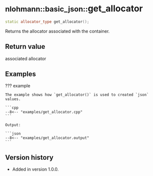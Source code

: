 # <small>nlohmann::basic_json::</small>get_allocator

```cpp
static allocator_type get_allocator();
```

Returns the allocator associated with the container.
    
## Return value

associated allocator

## Examples

??? example

    The example shows how `get_allocator()` is used to created `json` values.
    
    ```cpp
    --8<-- "examples/get_allocator.cpp"
    ```
    
    Output:
    
    ```json
    --8<-- "examples/get_allocator.output"
    ```

## Version history

- Added in version 1.0.0.
